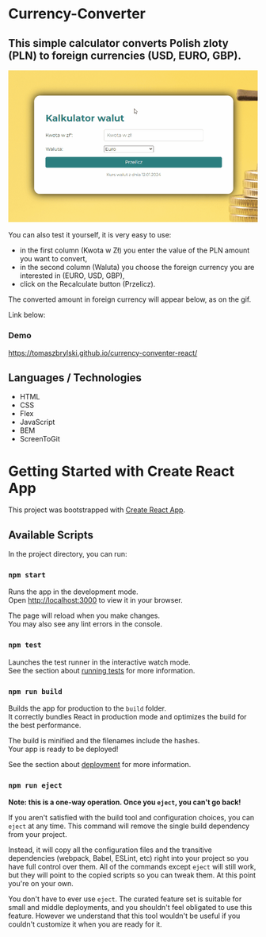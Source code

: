 # Currency-Converter

## This simple calculator converts Polish zloty (PLN) to foreign currencies (USD, EURO, GBP).

![Conventer](src/converter.gif)

You can also test it yourself, it is very easy to use:
- in the first column (Kwota w Zł) you enter the value of the PLN amount you want to convert,
- in the second column (Waluta) you choose the foreign currency you are interested in (EURO, USD, GBP),
- click on the Recalculate button (Przelicz).

The converted amount in foreign currency will appear below, as on the gif.

Link below:

### Demo

https://tomaszbrylski.github.io/currency-conventer-react/

## Languages / Technologies
- HTML
- CSS
- Flex
- JavaScript
- BEM
- ScreenToGit

# Getting Started with Create React App

This project was bootstrapped with [Create React App](https://github.com/facebook/create-react-app).

## Available Scripts

In the project directory, you can run:

### `npm start`

Runs the app in the development mode.\
Open [http://localhost:3000](http://localhost:3000) to view it in your browser.

The page will reload when you make changes.\
You may also see any lint errors in the console.

### `npm test`

Launches the test runner in the interactive watch mode.\
See the section about [running tests](https://facebook.github.io/create-react-app/docs/running-tests) for more information.

### `npm run build`

Builds the app for production to the `build` folder.\
It correctly bundles React in production mode and optimizes the build for the best performance.

The build is minified and the filenames include the hashes.\
Your app is ready to be deployed!

See the section about [deployment](https://facebook.github.io/create-react-app/docs/deployment) for more information.

### `npm run eject`

**Note: this is a one-way operation. Once you `eject`, you can't go back!**

If you aren't satisfied with the build tool and configuration choices, you can `eject` at any time. This command will remove the single build dependency from your project.

Instead, it will copy all the configuration files and the transitive dependencies (webpack, Babel, ESLint, etc) right into your project so you have full control over them. All of the commands except `eject` will still work, but they will point to the copied scripts so you can tweak them. At this point you're on your own.

You don't have to ever use `eject`. The curated feature set is suitable for small and middle deployments, and you shouldn't feel obligated to use this feature. However we understand that this tool wouldn't be useful if you couldn't customize it when you are ready for it.
